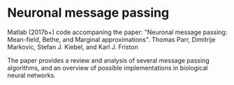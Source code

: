 # Neuronal message passing

Matlab (2017b+) code accompaning the paper:
"Neuronal message passing: Mean-field, Bethe, and Marginal approximations".
Thomas Parr, Dimitrije Markovic, Stefan J. Kiebel, and Karl J. Friston

The paper provides a review and analysis of several message passing algorithms, 
and an overview of possible implementations in biological neural networks.




